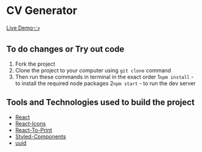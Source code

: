 # CV Generator

[Live Demo:point_left:](https://dulip-sameera.github.io/react-cv-generator/)

## To do changes or Try out code

1. Fork the project
2. Clone the project to your computer using `git clone` command
3. Then run these commands in terminal in the exact order
   1`npm install` - to install the required node packages
   2`npm start` - to run the dev server

## Tools and Technologies used to build the project

- [React](https://reactjs.org/)
- [React-Icons](https://react-icons.github.io/react-icons)
- [React-To-Print](https://www.npmjs.com/package/react-to-print)
- [Styled-Components](https://styled-components.com/)
- [uuid](https://www.npmjs.com/package/uuid)
